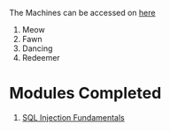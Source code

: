 The Machines can be accessed on [here](https://app.hackthebox.com/starting-point)

1. Meow
2. Fawn
3. Dancing
4. Redeemer

# Modules Completed

1. [SQL Injection Fundamentals](https://academy.hackthebox.com/achievement/694937/33)
